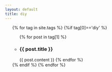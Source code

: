 ```yaml
---
layout: default
title: diy
---
```

<div id="home">
<ul class="posts">
<section id="diy">

 {% for tag in site.tags %}
 {%if tag[0]=='diy' %}
  <ul>
    {% for post in tag[1] %}
      <li><h3>{{ post.title }}</h3></li>
      {{ post.content }}
    {% endfor %}
  </ul>
  {% endif %}
{% endfor %}
